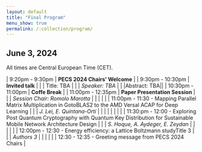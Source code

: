 ```yaml
---
layout: default
title: "Final Program"
menu_show: true
permalink: /:collection/program/
---
```





## June 3, 2024

All times are Central European Time (CET).

| 9:20pm - 9:30pm | **PECS 2024 Chairs' Welcome** |
| 9:30pm - 10:30pm | **Invited talk** |
| | Title: TBA |
| | *Speaker: TBA* |
| |Abstract: TBA||
| 10:30pm - 11:00pm | **Coffe Break** |
| 11:00pm - 12:35pm | **Paper Presentation Session** |
| | *Session Chair: Romolo Marotta* |
| | |
| | 11:00pm - 11:30 - Mapping Parallel Matrix Multiplication in GotoBLAS2 to the AMD Versal ACAP for Deep Learning |
| | *J. Lei, E. Quintana-Ortí* |
| | |
| | |
| | 11:30:pm - 12:00 - Exploring Post Quantum Cryptography with Quantum Key Distribution for Sustainable Mobile Network Architecture Design |
| | *S. Hoque, A. Aydeger, E. Zeydan* |
| | |
| | 12:00pm - 12:30 - Energy efficiency: a Lattice Boltzmann studyTitle 3 |
| | *Authors 3* |
| | |
| | 12:30 - 12:35 - Greeting message from PECS 2024 Chairs |



